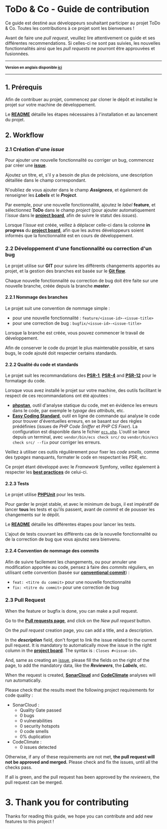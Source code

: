 # ToDo & Co - Guide de contribution

Ce guide est destiné aux développeurs souhaitant participer au projet ToDo & Co. Toutes les contributions à ce projet sont les bienvenues !

Avant de faire une _pull request_, veuillez lire attentivement ce guide et ses différentes recommendations. Si celles-ci ne sont pas suivies, les nouvelles fonctionnalités ainsi que les _pull requests_ ne pourront être approuvées et fusionnées.
<hr>

<small>**Version en anglais disponible [ici](CONTRIBUTING-FR.md)**</small>

<hr>

## 1. Prérequis

Afin de contribuer au projet, commencez par cloner le dépôt et installez le projet sur votre machine de développement.

Le [**README**](README.md) détaille les étapes nécessaires à l'installation et au lancement du projet.

## 2. Workflow

### 2.1 Création d'une _issue_

Pour ajouter une nouvelle fonctionnalité ou corriger un bug, commencez par créer une [**issue**](https://github.com/OlivierFL/Floch_Olivier_8_19062021/issues).

Ajoutez un titre, et, s'il y a besoin de plus de précisions, une description détaillée dans le champ correspondant.

N'oubliez de vous ajouter dans le champ _**Assignees**_, et également de renseigner les _**Labels**_ et le _**Project**_.

Par exemple, pour une nouvelle fonctionnalité, ajoutez le _label_ **feature**, et sélectionnez **ToDo** dans le champ _project_ (pour ajouter automatiquement l'_issue_ dans le [**project board**](https://github.com/OlivierFL/Floch_Olivier_8_19062021/projects/1), afin de suivre le statut des _issues_).

Lorsque l'_issue_ est créée, veillez à déplacer celle-ci dans la colonne **in progress** du [**project board**](https://github.com/OlivierFL/Floch_Olivier_8_19062021/projects/1), afin que les autres développeurs soient informés que la fonctionnalité est en cours de développement.

### 2.2 Développement d'une fonctionnalité ou correction d'un bug

Le projet utilise sur **GIT** pour suivre les différents changements apportés au projet, et la gestion des branches est basée sur le [**Git flow**](https://guides.github.com/introduction/flow/).

Chaque nouvelle fonctionnalité ou correction de bug doit être faite sur une nouvelle branche, créée depuis la branche _**master**_.

#### 2.2.1 Nommage des branches

Le projet suit une convention de nommage simple :

- pour une nouvelle fonctionnalité : `feature/<issue-id>-<issue-title>`
- pour une correction de bug : `bugfix/<issue-id>-<issue-title>`

Lorsque la branche est créée, vous pouvez commencer le travail de développement.

Afin de conserver le code du projet le plus maintenable possible, et sans bugs, le code ajouté doit respecter certains standards.

#### 2.2.2 Qualité du code et standards

Le projet suit les recommandations des [**PSR-1**](https://www.php-fig.org/psr/psr-1/), [**PSR-4**](https://www.php-fig.org/psr/psr-4/) and [**PSR-12**](https://www.php-fig.org/psr/psr-12/) pour le formatage du code.

Lorsque vous avez installé le projet sur votre machine, des outils facilitant le respect de ces recommandations ont été ajoutées : 

- [**phpstan**](https://phpstan.org/), outil d'analyse statique du code, met en évidence les erreurs dans le code, par exemple le _typage des attributs_, etc.
- [**Easy Coding Standard**](https://github.com/symplify/easy-coding-standard), outil en ligne de commande qui analyse le code pour trouver d'éventuelles erreurs, en se basant sur des règles prédéfinies (issues de _PHP Code Sniffer_ et _PHP CS Fixer_). La configuration est disponible dans le fichier [`ecs.php`](ecs.php). L'outil se lance depuis un terminal, avec `vendor/bin/ecs check src/` ou `vendor/bin/ecs check src/ --fix` pour corriger les erreurs.

Veillez à utiliser ces outils régulièrement pour fixer les _code smells_, comme des _typages_ manquants, formater le code en respectant les _PSR_, etc.

Ce projet étant développé avec le _Framework_ Symfony, veillez également à respecter les [**best practices**](https://symfony.com/doc/current/best_practices.html) de celui-ci.

#### 2.2.3 Tests

Le projet utilise [**PHPUnit**](https://phpunit.de/) pour les tests.

Pour garder le projet stable, et avec le minimum de bugs, il est impératif de lancer **tous** les tests et qu'ils passent, avant de _commit_ et de pousser les changements sur le dépôt. 

Le [**README**](README.md) détaille les différentes étapes pour lancer les tests.

L'ajout de tests couvrant les différents cas de la nouvelle fonctionnalité ou de la correction de bug que vous ajoutez sera bienvenu.

#### 2.2.4 Convention de nommage des commits

Afin de suivre facilement les changements, ou pour annuler une modification apportée au code, pensez à faire des _commits_ réguliers, en utilisant cette convention (basée sur [**conventional commit**](https://www.conventionalcommits.org/en/v1.0.0/)) :

- `feat: <titre du commit>` pour une nouvelle fonctionnalité
- `fix: <titre du commit>` pour une correction de bug

### 2.3 Pull Request

When the feature or bugfix is done, you can make a pull request.

Go to the [**Pull requests page**](https://github.com/OlivierFL/Floch_Olivier_8_19062021/pulls), and click on the _New pull request_ button.

On the _pull request_ creation page, you can add a title, and a description.

In the _**description**_ field, don't forget to link the issue related to the current pull request. It is mandatory to automatically move the issue in the right column in the [**project board**](https://github.com/OlivierFL/Floch_Olivier_8_19062021/projects/1). The syntax is : `Closes #<issue-id>`.

And, same as creating an [issue](#21-create-an-issue), please fill the fields on the right of the page, to add the mandatory data, like the **_Reviewers_**, the **_Labels_**, etc.

When the request is created, [**SonarCloud**](https://sonarcloud.io/dashboard?id=OlivierFL_Floch_Olivier_8_19062021) and [**CodeClimate**](https://codeclimate.com/github/OlivierFL/Floch_Olivier_8_19062021) analyses will run automatically.

Please check that the results meet the following project requirements for code quality :
- SonarCloud :
    - Quality Gate passed
    - 0 bugs
    - 0 vulnerabilities
    - 0 security hotspots
    - 0 code smells
    - 0% duplication
- CodeClimate :
    - 0 issues detected

Otherwise, if any of these requirements are not met, **the pull request will not be approved and merged.** Please check and fix the issues, until all the checks pass.

If all is green, and the pull request has been approved by the _reviewers_, the pull request can be merged.

# 3. Thank you for contributing

Thanks for reading this guide, we hope you can contribute and add new features to this project !
